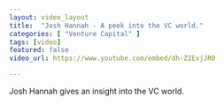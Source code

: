 ```yaml
---
layout: video_layout
title:  "Josh Hannah - A peek into the VC world."
categories: [ "Venture Capital" ]
tags: [video]
featured: false
video_url: https://www.youtube.com/embed/dh-ZIEvjJR0

---
```

Josh Hannah gives an insight into the VC world.